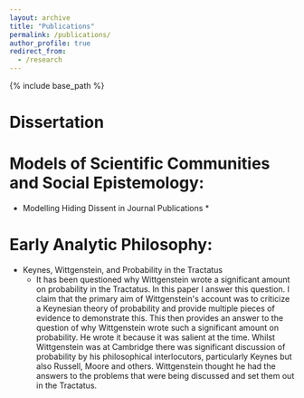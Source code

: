 ```yaml
---
layout: archive
title: "Publications"
permalink: /publications/
author_profile: true
redirect_from:
  - /research
---
```


{% include base_path %}

Dissertation
======


Models of Scientific Communities and Social Epistemology:
======
* Modelling Hiding Dissent in Journal Publications
  * 

Early Analytic Philosophy:
======
* Keynes, Wittgenstein, and Probability in the Tractatus
  * It has been questioned why Wittgenstein wrote a significant amount on probability in the Tractatus. In this paper I answer this question. I claim that the primary aim of Wittgenstein's account was to criticize a Keynesian theory of probability and provide multiple pieces of evidence to demonstrate this. This then provides an answer to the question of why Wittgenstein wrote such a significant amount on probability. He wrote it because it was salient at the time. Whilst Wittgenstein was at Cambridge there was significant discussion of probability by his philosophical interlocutors, particularly Keynes but also Russell, Moore and others. Wittgenstein thought he had the answers to the problems that were being discussed and set them out in the Tractatus.
